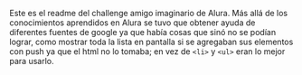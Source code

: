 Este es el readme del challenge amigo imaginario de Alura.
Más allá de los conocimientos aprendidos en Alura se tuvo que obtener ayuda de diferentes fuentes de google ya que había cosas que sinó no se podían lograr, como mostrar toda la lista en pantalla si se agregaban sus elementos con push ya que el html no lo tomaba; en vez de `<li>` y `<ul>` eran lo mejor para usarlo.
